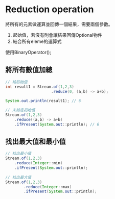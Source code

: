 # Reduction operation 
將所有的元素做運算並回傳一個結果，需要兩個參數。
1. 起始值，若沒有則會讓結果回傳Optional物件
2. 結合所有eleme的運算式

使用BinaryOperator<T>();
## 將所有數值加總
```java
// 給初始值
int result1 = Stream.of(1,2,3)
		            .reduce(0, (a,b) -> a+b);
		
System.out.println(result1); // 6

// 未給定初始值
Stream.of(1,2,3)
	.reduce((a,b) -> a+b)
	.ifPresent(System.out::println); // 6
```

## 找出最大值和最小值

```java
// 找出最小值
Stream.of(1,2,3)
	.reduce(Integer::min)
	.ifPresent(System.out::println);
		
// 找出最大值
Stream.of(1,2,3)
		.reduce(Integer::max)
		.ifPresent(System.out::println);
```